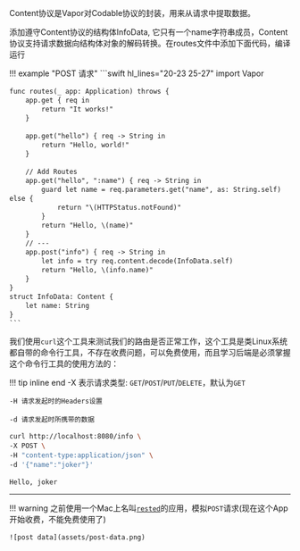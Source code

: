 Content协议是Vapor对Codable协议的封装，用来从请求中提取数据。

添加遵守Content协议的结构体InfoData, 它只有一个name字符串成员，Content协议支持请求数据向结构体对象的解码转换。在routes文件中添加下面代码，编译运行

!!! example "POST 请求"
    ```swift hl_lines="20-23 25-27"
    import Vapor

    func routes(_ app: Application) throws {
        app.get { req in
            return "It works!"
        }

        app.get("hello") { req -> String in
            return "Hello, world!"
        }
        
        // Add Routes
        app.get("hello", ":name") { req -> String in
            guard let name = req.parameters.get("name", as: String.self) else {
                return "\(HTTPStatus.notFound)"
            }
            return "Hello, \(name)"
        }
        // ---
        app.post("info") { req -> String in
            let info = try req.content.decode(InfoData.self)
            return "Hello, \(info.name)"
        }
    }
    struct InfoData: Content {
        let name: String
    }
    ```

我们使用`curl`这个工具来测试我们的路由是否正常工作，这个工具是类Linux系统都自带的命令行工具，不存在收费问题，可以免费使用，而且学习后端是必须掌握这个命令行工具的使用方法的：

!!! tip inline end
    -X 表示请求类型: `GET`/`POST`/`PUT`/`DELETE`，默认为`GET`

    -H 请求发起时的Headers设置

    -d 请求发起时所携带的数据

```bash title="curl测试命令"
curl http://localhost:8080/info \
-X POST \
-H "content-type:application/json" \
-d '{"name":"joker"}' 
```

```title="Output"
Hello, joker
```

---

!!! warning
    之前使用一个Mac上名叫[`rested`](https://apps.apple.com/cn/app/rested-simple-http-requests/id421879749?mt=12)的应用，模拟`POST`请求(现在这个App开始收费，不能免费使用了)

    ![post data](assets/post-data.png)